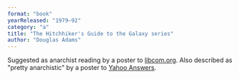 ```yaml
---
format: "book"
yearReleased: "1979–92"
category: "a"
title: "The Hitchhiker's Guide to the Galaxy series"
author: "Douglas Adams"
---
```

Suggested as anarchist reading by a poster to <a href="http://libcom.org/forums/introductory/anarchism-suggested-reading?page=2"> libcom.org</a>. Also described as "pretty anarchistic" by a poster to <a href="https://uk.answers.yahoo.com/question/index?qid=20070228035006AAl29DF"> Yahoo Answers</a>.